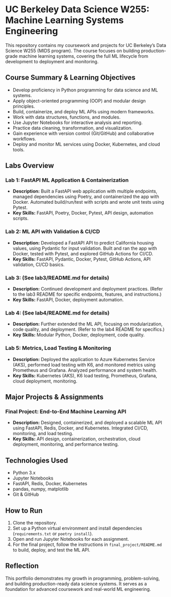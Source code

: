 # UC Berkeley Data Science W255: Machine Learning Systems Engineering

This repository contains my coursework and projects for UC Berkeley’s Data Science W255 (MIDS program). The course focuses on building production-grade machine learning systems, covering the full ML lifecycle from development to deployment and monitoring.

## Course Summary & Learning Objectives

- Develop proficiency in Python programming for data science and ML systems.
- Apply object-oriented programming (OOP) and modular design principles.
- Build, containerize, and deploy ML APIs using modern frameworks.
- Work with data structures, functions, and modules.
- Use Jupyter Notebooks for interactive analysis and reporting.
- Practice data cleaning, transformation, and visualization.
- Gain experience with version control (Git/GitHub) and collaborative workflows.
- Deploy and monitor ML services using Docker, Kubernetes, and cloud tools.

## Labs Overview

### Lab 1: FastAPI ML Application & Containerization
- **Description:** Built a FastAPI web application with multiple endpoints, managed dependencies using Poetry, and containerized the app with Docker. Automated build/run/test with scripts and wrote unit tests using Pytest.
- **Key Skills:** FastAPI, Poetry, Docker, Pytest, API design, automation scripts.

### Lab 2: ML API with Validation & CI/CD
- **Description:** Developed a FastAPI API to predict California housing values, using Pydantic for input validation. Built and ran the app with Docker, tested with Pytest, and explored GitHub Actions for CI/CD.
- **Key Skills:** FastAPI, Pydantic, Docker, Pytest, GitHub Actions, API validation, CI/CD basics.

### Lab 3: (See lab3/README.md for details)
- **Description:** Continued development and deployment practices. (Refer to the lab3 README for specific endpoints, features, and instructions.)
- **Key Skills:** FastAPI, Docker, deployment automation.

### Lab 4: (See lab4/README.md for details)
- **Description:** Further extended the ML API, focusing on modularization, code quality, and deployment. (Refer to the lab4 README for specifics.)
- **Key Skills:** Modular Python, Docker, deployment, code quality.

### Lab 5: Metrics, Load Testing & Monitoring
- **Description:** Deployed the application to Azure Kubernetes Service (AKS), performed load testing with K6, and monitored metrics using Prometheus and Grafana. Analyzed performance and system health.
- **Key Skills:** Kubernetes (AKS), K6 load testing, Prometheus, Grafana, cloud deployment, monitoring.

## Major Projects & Assignments

### Final Project: End-to-End Machine Learning API
- **Description:** Designed, containerized, and deployed a scalable ML API using FastAPI, Redis, Docker, and Kubernetes. Integrated CI/CD, monitoring, and load testing.
- **Key Skills:** API design, containerization, orchestration, cloud deployment, monitoring, and performance testing.

## Technologies Used

- Python 3.x
- Jupyter Notebooks
- FastAPI, Redis, Docker, Kubernetes
- pandas, numpy, matplotlib
- Git & GitHub

## How to Run

1. Clone the repository.
2. Set up a Python virtual environment and install dependencies (`requirements.txt` or `poetry install`).
3. Open and run Jupyter Notebooks for each assignment.
4. For the final project, follow the instructions in `final_project/README.md` to build, deploy, and test the ML API.

## Reflection

This portfolio demonstrates my growth in programming, problem-solving, and building production-ready data science systems. It serves as a foundation for advanced coursework and real-world ML engineering.
